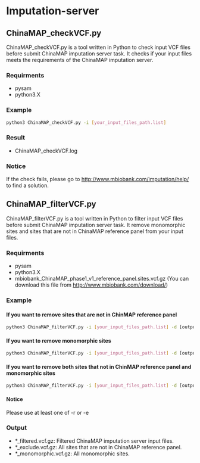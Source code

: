 # Imputation-server

## ChinaMAP_checkVCF.py
ChinaMAP_checkVCF.py is a tool written in Python to check input VCF files before submit ChinaMAP imputation server task. It checks if your input files meets the requirements of the ChinaMAP imputation server.

### Requirments

* pysam
* python3.X

### Example

```bash
python3 ChinaMAP_checkVCF.py -i [your_input_files_path.list]
```

### Result
* ChinaMAP_checkVCF.log

### Notice
If the check fails, please go to http://www.mbiobank.com/imputation/help/ to find a solution.

## ChinaMAP_filterVCF.py
ChinaMAP_filterVCF.py is a tool written in Python to filter input VCF files before submit ChinaMAP imputation server task. It remove monomorphic sites and sites that are not in ChinaMAP reference panel from your input files.

### Requirments

* pysam
* python3.X
* mbiobank_ChinaMAP_phase1_v1_reference_panel.sites.vcf.gz (You can download this file from http://www.mbiobank.com/download/)

### Example

#### If you want to remove sites that are not in ChinMAP reference panel

```bash
python3 ChinaMAP_filterVCF.py -i [your_input_files_path.list] -d [output dir name] -r [path of mbiobank_ChinaMAP_phase1_v1_reference_panel.sites.vcf.gz]
```

#### If you want to remove monomorphic sites

```bash
python3 ChinaMAP_filterVCF.py -i [your_input_files_path.list] -d [output dir name] -e
```

#### If you want to remove both sites that not in ChinMAP reference panel and monomorphic sites

```bash
python3 ChinaMAP_filterVCF.py -i [your_input_files_path.list] -d [output dir name] -r [path of mbiobank_ChinaMAP_phase1_v1_reference_panel.sites.vcf.gz] -e
```

#### Notice

Please use at least one of -r or -e

### Output

* *_filtered.vcf.gz: Filtered ChinaMAP imputation server input files.
* *_exclude.vcf.gz: All sites that are not in ChinaMAP reference panel.
* *_monomorphic.vcf.gz: All monomorphic sites.